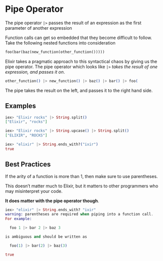 # Pipe Operator

The pipe operator `|>` passes the result of an expression as the first parameter of another expression

Function calls can get so embedded that they become difficult to follow. Take the following nested functions into consideration

```ruby
foo(bar(baz(new_function(other_function()))))
```

Elixir takes a pragmatic approach to this syntactical chaos by giving us the pipe operator. The pipe operator which looks like `|>` _takes the result of one expression, and passes it on_.

```elixir
other_function() |> new_function() |> baz() |> bar() |> foo(
```

The pipe takes the result on the left, and passes it to the right hand side.

## Examples

```elixir
iex> "Elixir rocks" |> String.split()
["Elixir", "rocks"]

iex> "Elixir rocks" |> String.upcase() |> String.split()
["ELIXIR", "ROCKS"]

iex> "elixir" |> String.ends_with?("ixir")
true
```

## Best Practices

If the arity of a function is more than 1, then make sure to use parentheses.

This doesn’t matter much to Elixir, but it matters to other programmers who may misinterpret your code.

**It does matter with the pipe operator though**.

```elixir
iex> "elixir" |> String.ends_with? "ixir"
warning: parentheses are required when piping into a function call.
For example:

  foo 1 |> bar 2 |> baz 3

is ambiguous and should be written as

  foo(1) |> bar(2) |> baz(3)

true
```